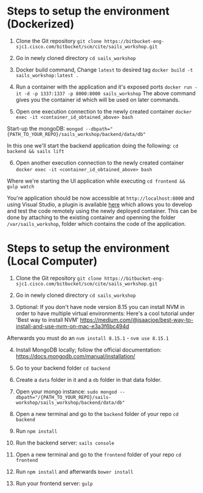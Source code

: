 # Steps to setup the environment (Dockerized)
1. Clone the Git repository
`git clone https://bitbucket-eng-sjc1.cisco.com/bitbucket/scm/cite/sails_workshop.git`

2. Go in newly cloned directory
`cd sails_workshop`

3. Docker build command, Change `latest` to desired tag
`docker build -t sails_workshop:latest .`

4. Run a container with the application and it's exposed ports
`docker run -it -d -p 1337:1337 -p 8000:8000 sails_workshop`
The above command gives you the container id which will be used on later commands.

5. Open one execution connection to the newly created container
`docker exec -it <container_id_obtained_above> bash`

Start-up the mongoDB: `mongod --dbpath="{PATH_TO_YOUR_REPO}/sails_workshop/backend/data/db"`

In this one we'll start the backend application doing the following:
`cd backend && sails lift`

6. Open another execution connection to the newly created container
`docker exec -it <container_id_obtained_above> bash`

Where we're starting the UI application while executing `cd frontend && gulp watch`

You're application should be now accessible at `http://localhost:8000` and using Visual Studio, a plugin
is available [here](https://marketplace.visualstudio.com/items?itemName=ms-vscode-remote.vscode-remote-extensionpack) which allows you to develop and test the code remotely using the newly deployed
container. This can be done by attaching to the existing container and openning the folder `/var/sails_workshop`,
folder which contains the code of the application.


# Steps to setup the environment (Local Computer)

1. Clone the Git repository
`git clone https://bitbucket-eng-sjc1.cisco.com/bitbucket/scm/cite/sails_workshop.git`

2. Go in newly cloned directory
`cd sails_workshop`

3. Optional: If you don't have node version 8.15 you can install NVM in order to have multiple virtual environments: Here's a cool tutorial under 'Best way to install NVM' https://medium.com/@isaacjoe/best-way-to-install-and-use-nvm-on-mac-e3a3f6bc494d

Afterwards you must do an `nvm install 8.15.1` - `nvm use 8.15.1`

4. Install MongoDB locally; follow the official documentation: https://docs.mongodb.com/manual/installation/

5. Go to your backend folder
`cd backend`

6. Create a `data` folder in it and a `db` folder in that data folder.

7. Open your mongo instance: `sudo mongod --dbpath="/{PATH_TO_YOUR_REPO}/sails-workshop/sails_workshop/backend/data/db"`

8. Open a new terminal and go to the `backend` folder of your repo
`cd backend`

9. Run `npm install`

10. Run the backend server: `sails console`

11. Open a new terminal and go to the `frontend` folder of your repo
`cd frontend`

12. Run `npm install` and afterwards `bower install`

13. Run your frontend server: `gulp`